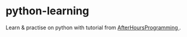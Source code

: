 # python-learning
Learn &amp; practise on python with tutorial from [AfterHoursProgramming ](http://www.afterhoursprogramming.com/tutorial/Python/Overview/ "Learning Python").
